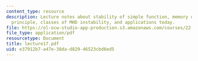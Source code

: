 ```yaml
---
content_type: resource
description: Lecture notes about stability of simple function, memory of the energy
  principle, classes of MHD instability, and applications today.
file: https://ol-ocw-studio-app-production.s3.amazonaws.com/courses/22-615-mhd-theory-of-fusion-systems-spring-2007/e37912b7a47e38dad82946523cbd6ed5_lecture17.pdf
file_type: application/pdf
resourcetype: Document
title: lecture17.pdf
uid: e37912b7-a47e-38da-d829-46523cbd6ed5
---
```

